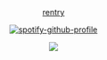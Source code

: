 <div align="center">
   <a href="https://rentry.co/nohomer">rentry </a> 
  

<div align="center">

  [![spotify-github-profile](https://spotify-github-profile.kittinanx.com/api/view?uid=31vqun7ccl2bokwd3rjr7axfzvta&cover_image=true&theme=novatorem&show_offline=false&background_color=121212&interchange=false&bar_color=53b14f&bar_color_cover=false)](https://github.com/kittinan/spotify-github-profile)
</div>
<duv align="center">
  <img src="https://media.discordapp.net/attachments/1333537716897583211/1357348939262857397/Untitled183_20250403153957.png?ex=67efe135&is=67ee8fb5&hm=7e32ff5da599df56c04c74e479344bd9375823e0f39be3b83ee672f9fc57915f&=&format=webp&quality=lossless&width=498&height=226">
</div>











                                                                                                                                     










